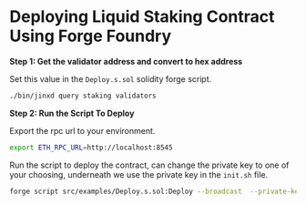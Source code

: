 # Deploying Liquid Staking Contract Using Forge Foundry

**Step 1: Get the validator address and convert to hex address**

Set this value in the `Deploy.s.sol` solidity forge script.

```sh
./bin/jinxd query staking validators
```

**Step 2: Run the Script To Deploy**

Export the rpc url to your environment.

```sh
export ETH_RPC_URL=http://localhost:8545
```

Run the script to deploy the contract, can change the private key to one of your choosing, underneath we use the private key in the `init.sh` file.

```sh
forge script src/examples/Deploy.s.sol:Deploy --broadcast  --private-key 0xfffdbb37105441e14b0ee6330d855d8504ff39e705c3afa8f859ac9865f99306 --rpc-url $ETH_RPC_URL --gas-limit 10000000
```
